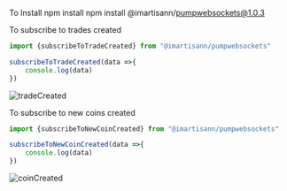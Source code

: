 To Install npm install npm install @imartisann/pumpwebsockets@1.0.3

To subscribe to trades created
```javascript
import {subscribeToTradeCreated} from "@imartisann/pumpwebsockets"

subscribeToTradeCreated(data =>{
    console.log(data)
})
```
![tradeCreated](https://imgur.com/Xjl3Tbf.png)

To subscribe to new coins created
```javascript
import {subscribeToNewCoinCreated} from "@imartisann/pumpwebsockets"

subscribeToNewCoinCreated(data =>{
    console.log(data)
})
```
![coinCreated](https://imgur.com/Vta2ljL.png)